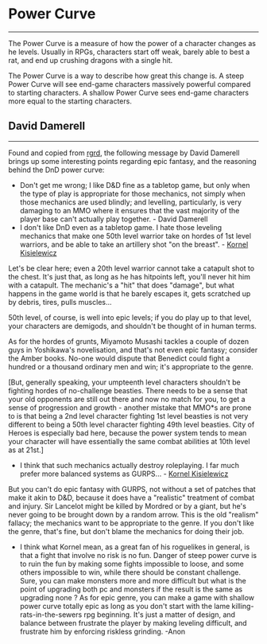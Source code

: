 # Power Curve

---

The Power Curve is a measure of how the power of a character changes as he levels. Usually in RPGs, characters start off weak, barely able to best a rat, and end up crushing dragons with a single hit.  

The Power Curve is a way to describe how great this change is. A steep Power Curve will see end-game characters massively powerful compared to starting characters. A shallow Power Curve sees end-game characters more equal to the starting characters.  

## David Damerell

---

Found and copied from [rgrd](rgrd.md), the following message by David Damerell brings up some interesting points regarding epic fantasy, and the reasoning behind the DnD power curve:  

* Don't get me wrong; I like D&D fine as a tabletop game, but only when the type of play is appropriate for those mechanics, not simply when those mechanics are used blindly; and levelling, particularly, is very damaging to an MMO where it ensures that the vast majority of the player base can't actually play together. - David Damerell
* I don't like DnD even as a tabletop game. I hate those leveling mechanics that make one 50th level warrior take on hordes of 1st level warriors, and be able to take an artillery shot "on the breast". - [Kornel Kisielewicz](kornel_kisielewicz.md)  

Let's be clear here; even a 20th level warrior cannot take a catapult shot to the chest. It's just that, as long as he has hitpoints left, you'll never hit him with a catapult. The mechanic's a "hit" that does "damage", but what happens in the game world is that he barely escapes it, gets scratched up by debris, tires, pulls muscles...  

50th level, of course, is well into epic levels; if you do play up to that level, your characters are demigods, and shouldn't be thought of in human terms.  

As for the hordes of grunts, Miyamoto Musashi tackles a couple of dozen guys in Yoshikawa's novelisation, and that's not even epic fantasy; consider the Amber books. No-one would dispute that Benedict could fight a hundred or a thousand ordinary men and win; it's appropriate to the genre.  

[But, generally speaking, your umpteenth level characters shouldn't be fighting hordes of no-challenge beasties. There needs to be a sense that your old opponents are still out there and now no match for you, to get a sense of progression and growth - another mistake that MMO*s are prone to is that being a 2nd level character fighting 1st level beasties is not very different to being a 50th level character fighting 49th level beasties. City of Heroes is especially bad here, because the power system tends to mean your character will have essentially the same combat abilities at 10th level as at 21st.]  

* I think that such mechanics actually destroy roleplaying. I far much prefer more balanced systems as GURPS... - [Kornel Kisielewicz](kornel_kisielewicz.md)  

But you can't do epic fantasy with GURPS, not without a set of patches that make it akin to D&D, because it does have a "realistic" treatment of combat and injury. Sir Lancelot might be killed by Mordred or by a giant, but he's never going to be brought down by a random arrow. This is the old "realism" fallacy; the mechanics want to be appropriate to the genre. If you don't like the genre, that's fine, but don't blame the mechanics for doing their job.  

* I think what Kornel mean, as a great fan of his roguelikes in general, is that a fight that involve no risk is no fun. Danger of steep power curve is to ruin the fun by making some fights impossible to loose, and some others impossible to win, while there should be constant challenge. Sure, you can make monsters more and more difficult but what is the point of upgrading both pc and monsters if the result is the same as upgrading none ? As for epic genre, you can make a game with shallow power curve totally epic as long as you don't start with the lame killing-rats-in-the-sewers rpg beginning. It's just a matter of design, and balance between frustrate the player by making leveling difficult, and frustrate him by enforcing riskless grinding. -Anon
